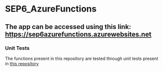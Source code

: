 # SEP6_AzureFunctions

## The app can be accessed using this link: https://sep6azurefunctions.azurewebsites.net

### Unit Tests
The functions present in this repository are tested through unit tests present in [this repository](https://github.com/natalimj/SEP6_Blazor/tree/master/BlazorUnitTests)
